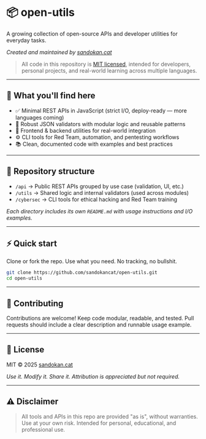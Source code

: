 # 📦 open-utils

A growing collection of open-source APIs and developer utilities for everyday tasks.

*Created and maintained by [sandokan.cat](https://sandokancat.github.io/CV/)*

> All code in this repository is [MIT licensed](https://opensource.org/licenses/MIT), intended for developers, personal projects, and real-world learning across multiple languages.

---

## 🚀 What you'll find here

- ✅ Minimal REST APIs in JavaScript (strict I/O, deploy-ready — more languages coming)
- 🧪 Robust JSON validators with modular logic and reusable patterns
- 🧩 Frontend & backend utilities for real-world integration
- ⚙️ CLI tools for Red Team, automation, and pentesting workflows
- 📚 Clean, documented code with examples and best practices

---

## 📁 Repository structure

- `/api` → Public REST APIs grouped by use case (validation, UI, etc.)
- `/utils` → Shared logic and internal validators (used across modules)
- `/cybersec` → CLI tools for ethical hacking and Red Team training

*Each directory includes its own `README.md` with usage instructions and I/O examples.*

---

## ⚡ Quick start

Clone or fork the repo. Use what you need. No tracking, no bullshit.

```bash
git clone https://github.com/sandokancat/open-utils.git
cd open-utils
```

---

## 🤝 Contributing

Contributions are welcome! Keep code modular, readable, and tested.
Pull requests should include a clear description and runnable usage example.

---

## 📝 License

MIT © 2025 [sandokan.cat](https://sandokancat.github.io/CV/)

*Use it. Modify it. Share it. Attribution is appreciated but not required.*

---

## ⚠️ Disclaimer

> All tools and APIs in this repo are provided "as is", without warranties. Use at your own risk. Intended for personal, educational, and professional use.
